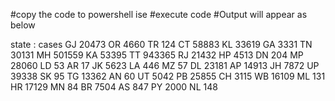 #copy the code to powershell ise 
#execute code 
#Output will appear as below

state  :  cases 
GJ       20473
OR       4660
TR       124
CT       58883
KL       33619
GA       3331
TN       30131
MH       501559
KA       53395
TT       943365
RJ       21432
HP       4513
DN       204
MP       28060
LD       53
AR       17
JK       5623
LA       446
MZ       57
DL       23181
AP       14913
JH       7872
UP       39338
SK       95
TG       13362
AN       60
UT       5042
PB       25855
CH       3115
WB       16109
ML       131
HR       17129
MN       84
BR       7504
AS       847
PY       2000
NL       148
